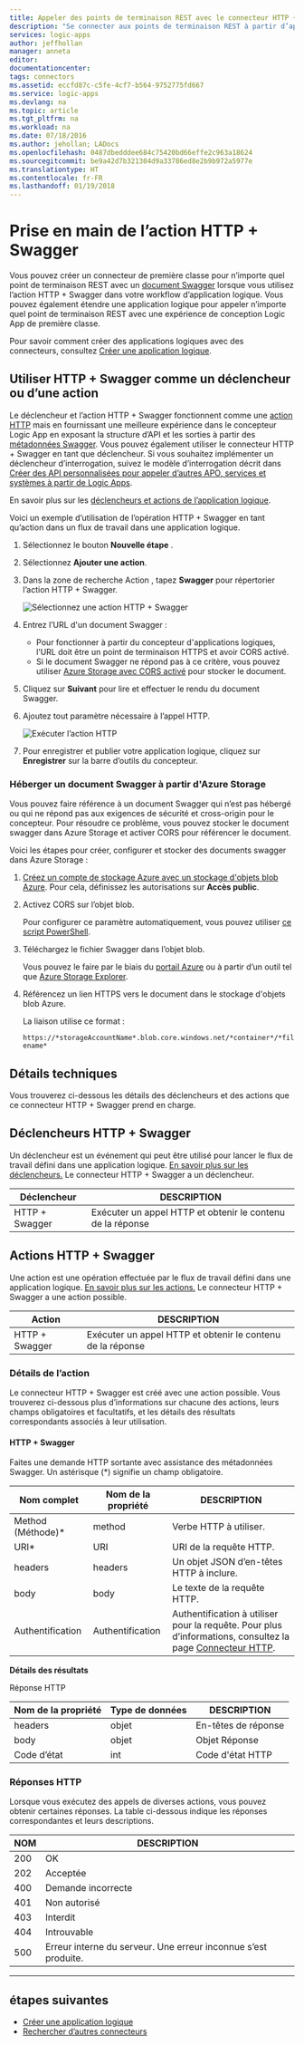 ```yaml
---
title: Appeler des points de terminaison REST avec le connecteur HTTP + Swagger pour Azure Logic Apps | Microsoft Docs
description: "Se connecter aux points de terminaison REST à partir d’applications logiques via Swagger avec le connecteur HTTP + Swagger"
services: logic-apps
author: jeffhollan
manager: anneta
editor: 
documentationcenter: 
tags: connectors
ms.assetid: eccfd87c-c5fe-4cf7-b564-9752775fd667
ms.service: logic-apps
ms.devlang: na
ms.topic: article
ms.tgt_pltfrm: na
ms.workload: na
ms.date: 07/18/2016
ms.author: jehollan; LADocs
ms.openlocfilehash: 0487dbedddee684c75420bd66effe2c963a18624
ms.sourcegitcommit: be9a42d7b321304d9a33786ed8e2b9b972a5977e
ms.translationtype: HT
ms.contentlocale: fr-FR
ms.lasthandoff: 01/19/2018
---
```

# <a name="get-started-with-the-http--swagger-action"></a>Prise en main de l’action HTTP + Swagger

Vous pouvez créer un connecteur de première classe pour n’importe quel point de terminaison REST avec un [document Swagger](https://swagger.io) lorsque vous utilisez l’action HTTP + Swagger dans votre workflow d’application logique. Vous pouvez également étendre une application logique pour appeler n’importe quel point de terminaison REST avec une expérience de conception Logic App de première classe.

Pour savoir comment créer des applications logiques avec des connecteurs, consultez [Créer une application logique](../logic-apps/quickstart-create-first-logic-app-workflow.md).

## <a name="use-http--swagger-as-a-trigger-or-an-action"></a>Utiliser HTTP + Swagger comme un déclencheur ou d’une action

Le déclencheur et l’action HTTP + Swagger fonctionnent comme une [action HTTP](connectors-native-http.md) mais en fournissant une meilleure expérience dans le concepteur Logic App en exposant la structure d’API et les sorties à partir des [métadonnées Swagger](https://swagger.io). Vous pouvez également utiliser le connecteur HTTP + Swagger en tant que déclencheur. Si vous souhaitez implémenter un déclencheur d’interrogation, suivez le modèle d’interrogation décrit dans [Créer des API personnalisées pour appeler d’autres APO, services et systèmes à partir de Logic Apps](../logic-apps/logic-apps-create-api-app.md#polling-triggers).

En savoir plus sur les [déclencheurs et actions de l’application logique](connectors-overview.md).

Voici un exemple d’utilisation de l’opération HTTP + Swagger en tant qu’action dans un flux de travail dans une application logique.

1. Sélectionnez le bouton **Nouvelle étape** .
2. Sélectionnez **Ajouter une action**.
3. Dans la zone de recherche Action , tapez **Swagger** pour répertorier l’action HTTP + Swagger.
   
    ![Sélectionnez une action HTTP + Swagger](./media/connectors-native-http-swagger/using-action-1.png)
4. Entrez l’URL d'un document Swagger :
   
   * Pour fonctionner à partir du concepteur d'applications logiques, l’URL doit être un point de terminaison HTTPS et avoir CORS activé.
   * Si le document Swagger ne répond pas à ce critère, vous pouvez utiliser [Azure Storage avec CORS activé](#hosting-swagger-from-storage) pour stocker le document.
5. Cliquez sur **Suivant** pour lire et effectuer le rendu du document Swagger.
6. Ajoutez tout paramètre nécessaire à l’appel HTTP.
   
    ![Exécuter l’action HTTP](./media/connectors-native-http-swagger/using-action-2.png)
7. Pour enregistrer et publier votre application logique, cliquez sur **Enregistrer** sur la barre d’outils du concepteur.

### <a name="host-swagger-from-azure-storage"></a>Héberger un document Swagger à partir d'Azure Storage
Vous pouvez faire référence à un document Swagger qui n’est pas hébergé ou qui ne répond pas aux exigences de sécurité et cross-origin pour le concepteur. Pour résoudre ce problème, vous pouvez stocker le document swagger dans Azure Storage et activer CORS pour référencer le document.  

Voici les étapes pour créer, configurer et stocker des documents swagger dans Azure Storage :

1. [Créez un compte de stockage Azure avec un stockage d'objets blob Azure](../storage/common/storage-create-storage-account.md). Pour cela, définissez les autorisations sur **Accès public**.

2. Activez CORS sur l’objet blob. 

   Pour configurer ce paramètre automatiquement, vous pouvez utiliser [ce script PowerShell](https://github.com/logicappsio/EnableCORSAzureBlob/blob/master/EnableCORSAzureBlob.ps1).

3. Téléchargez le fichier Swagger dans l’objet blob. 

   Vous pouvez le faire par le biais du [portail Azure](https://portal.azure.com) ou à partir d’un outil tel que [Azure Storage Explorer](http://storageexplorer.com/).

4. Référencez un lien HTTPS vers le document dans le stockage d'objets blob Azure. 

   La liaison utilise ce format :

   `https://*storageAccountName*.blob.core.windows.net/*container*/*filename*`

## <a name="technical-details"></a>Détails techniques
Vous trouverez ci-dessous les détails des déclencheurs et des actions que ce connecteur HTTP + Swagger prend en charge.

## <a name="http--swagger-triggers"></a>Déclencheurs HTTP + Swagger
Un déclencheur est un événement qui peut être utilisé pour lancer le flux de travail défini dans une application logique. [En savoir plus sur les déclencheurs.](connectors-overview.md) Le connecteur HTTP + Swagger a un déclencheur.

| Déclencheur | DESCRIPTION |
| --- | --- |
| HTTP + Swagger |Exécuter un appel HTTP et obtenir le contenu de la réponse |

## <a name="http--swagger-actions"></a>Actions HTTP + Swagger
Une action est une opération effectuée par le flux de travail défini dans une application logique. [En savoir plus sur les actions.](connectors-overview.md) Le connecteur HTTP + Swagger a une action possible.

| Action | DESCRIPTION |
| --- | --- |
| HTTP + Swagger |Exécuter un appel HTTP et obtenir le contenu de la réponse |

### <a name="action-details"></a>Détails de l’action
Le connecteur HTTP + Swagger est créé avec une action possible. Vous trouverez ci-dessous plus d’informations sur chacune des actions, leurs champs obligatoires et facultatifs, et les détails des résultats correspondants associés à leur utilisation.

#### <a name="http--swagger"></a>HTTP + Swagger
Faites une demande HTTP sortante avec assistance des métadonnées Swagger.
Un astérisque (*) signifie un champ obligatoire.

| Nom complet | Nom de la propriété | DESCRIPTION |
| --- | --- | --- |
| Method (Méthode)* |method |Verbe HTTP à utiliser. |
| URI* |URI |URI de la requête HTTP. |
| headers |headers |Un objet JSON d’en-têtes HTTP à inclure. |
| body |body |Le texte de la requête HTTP. |
| Authentification |Authentification |Authentification à utiliser pour la requête. Pour plus d’informations, consultez la page [Connecteur HTTP](connectors-native-http.md#authentication). |

**Détails des résultats**

Réponse HTTP

| Nom de la propriété | Type de données | DESCRIPTION |
| --- | --- | --- |
| headers |objet |En-têtes de réponse |
| body |objet |Objet Réponse |
| Code d’état |int |Code d'état HTTP |

### <a name="http-responses"></a>Réponses HTTP
Lorsque vous exécutez des appels de diverses actions, vous pouvez obtenir certaines réponses. La table ci-dessous indique les réponses correspondantes et leurs descriptions.

| NOM | DESCRIPTION |
| --- | --- |
| 200 |OK |
| 202 |Acceptée |
| 400 |Demande incorrecte |
| 401 |Non autorisé |
| 403 |Interdit |
| 404 |Introuvable |
| 500 |Erreur interne du serveur. Une erreur inconnue s’est produite. |

- - -
## <a name="next-steps"></a>étapes suivantes

* [Créer une application logique](../logic-apps/quickstart-create-first-logic-app-workflow.md)
* [Rechercher d’autres connecteurs](apis-list.md)